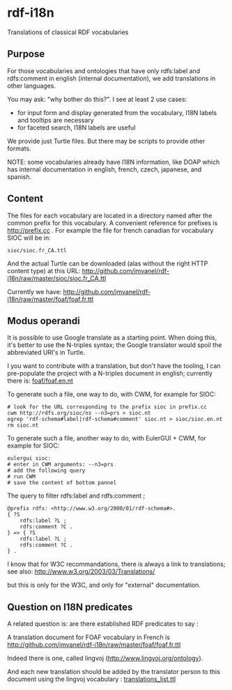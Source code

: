 rdf-i18n
========

Translations of classical RDF vocabularies

## Purpose ##
For those vocabularies and ontologies that have only
rdfs:label and rdfs:comment in english (internal documentation), we add translations in other languages.

You may ask: "why bother do this?".
I see at least 2 use cases:

- for input form and display generated from the vocabulary, I18N
labels and tooltips are necessary
- for faceted search, I18N labels are useful

We provide just Turtle files.
But there may be scripts to provide other formats.

NOTE: some vocabularies already have I18N information, like DOAP which has internal documentation in english, french, czech, japanese, and spanish.

## Content ##
The files for each vocabulary are located in a directory named after the common prefix for this vocabulary.
A convenient reference for prefixes is http://prefix.cc .
For example the file for french canadian for vocabulary SIOC will be in:

	sioc/sioc.fr_CA.ttl

And the actual Turtle can be downloaded (alas without the right HTTP content type) at this URL:
	http://github.com/jmvanel/rdf-i18n/raw/master/sioc/sioc.fr_CA.ttl

Currently we have:
http://github.com/jmvanel/rdf-i18n/raw/master/foaf/foaf.fr.ttl

## Modus operandi ##
It is possible to use Google translate as a starting point.
When doing this, it's better to use the N-triples syntax; the Google translator would spoil the abbreviated URI's in Turtle.

I you want to contribute with a translation, but don't have the tooling, I can pre-populate the project with a N-triples document in english;
currently there is:
[foaf/foaf.en.nt](foaf/foaf.en.nt)

To generate such a file, one way to do, with CWM, for example for SIOC:

	# look for the URL corresponding to the prefix sioc in prefix.cc
	cwm http://rdfs.org/sioc/ns --n3=prs > sioc.nt
	egrep 'rdf-schema#label|rdf-schema#comment' sioc.nt > sioc/sioc.en.nt
	rm sioc.nt

To generate such a file, another way to do, with EulerGUI + CWM, for example for SIOC:

	eulergui sioc:
	# enter in CWM arguments: --n3=prs
	# add the following query
	# run CWM
	# save the content of bottom pannel

The query to filter rdfs:label and rdfs:comment ;

	@prefix rdfs: <http://www.w3.org/2000/01/rdf-schema#>.
	{ ?S 
		rdfs:label ?L ;
		rdfs:comment ?C .
	} => { ?S 
		rdfs:label ?L ;
		rdfs:comment ?C .
	} .

I know that for W3C recommandations, there is always a link to translations; see also:
http://www.w3.org/2003/03/Translations/ 

but this is only for the W3C, and only for "external" documentation. 

## Question on I18N predicates

A related question is: are there established RDF predicates to say :

A translation document for FOAF vocabulary in French is 
http://github.com/jmvanel/rdf-i18n/raw/master/foaf/foaf.fr.ttl

Indeed there is one, called lingvoj (http://www.lingvoj.org/ontology).

And each new translation should be added by the translator person to this document using the lingvoj vocabulary :
[translations_list.ttl](translations_list.ttl)

